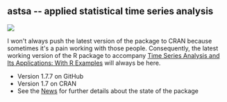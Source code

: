 ## astsa -- applied statistical time series analysis
<a href="https://github.com/nickpoison"><img src="https://img.shields.io/badge/NickyPoison-approved-ff69b4.svg?style=flat"></a> 

I won't always push the latest version of the package to CRAN because sometimes it's a pain working with those people.  Consequently, the latest working version of the R package to accompany [Time Series Analysis and Its Applications: With R Examples](http://www.stat.pitt.edu/stoffer/tsa4/) will always be here.  

* Version 1.7.7 on GitHub
* Version 1.7 on CRAN 
* See the [News](https://github.com/nickpoison/astsa/blob/master/NEWS.md) for further details about the state of the package

